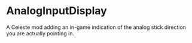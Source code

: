 # AnalogInputDisplay
A Celeste mod adding an in-game indication of the analog stick direction you are actually pointing in.